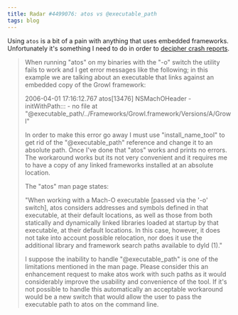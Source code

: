 ```yaml
---
title: Radar #4499076: atos vs @executable_path
tags: blog
---
```


Using `atos` is a bit of a pain with anything that uses embedded frameworks. Unfortunately it's something I need to do in order to [decipher crash reports](http://www.wincent.com/a/about/wincent/weblog/archives/2006/03/automated_strip.php).





> When running "atos" on my binaries with the "-o" switch the utility fails to work and I get error messages like the following; in this example we are talking about an executable that links against an embedded copy of the Growl framework:
>
> 2006-04-01 17:16:12.767 atos\[13476\] NSMachOHeader -initWithPath::: - no file at "@executable\_path/../Frameworks/Growl.framework/Versions/A/Growl"
>
> In order to make this error go away I must use "install\_name\_tool" to get rid of the "@executable\_path" reference and change it to an absolute path. Once I've done that "atos" works and prints no errors. The workaround works but its not very convenient and it requires me to have a copy of any linked frameworks installed at an absolute location.
>
> The "atos" man page states:
>
> "When working with a Mach-O executable \[passed via the '-o' switch\], atos considers addresses and symbols defined in that executable, at their default locations, as well as those from both statically and dynamically linked libraries loaded at startup by that executable, at their default locations. In this case, however, it does not take into account possible relocation, nor does it use the additional library and framework search paths available to dyld (1)."
>
> I suppose the inability to handle "@executable\_path" is one of the limitations mentioned in the man page. Please consider this an enhancement request to make atos work with such paths as it would considerably improve the usability and convenience of the tool. If it's not possible to handle this automatically an acceptable workaround would be a new switch that would allow the user to pass the executable path to atos on the command line.
